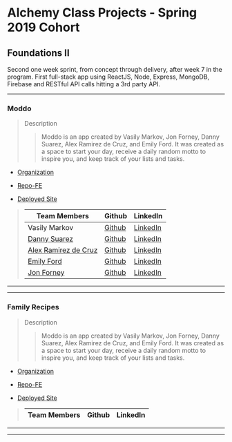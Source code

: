 # Alchemy Class Projects - Spring 2019 Cohort

## Foundations II

Second one week sprint, from concept through delivery, after week 7 in the program.  First full-stack app using ReactJS, Node, Express, MongoDB, Firebase and RESTful API calls hitting a 3rd party API.
___
### Moddo

> Description 
>>Moddo is an app created by Vasily Markov, Jon Forney, Danny Suarez, Alex Ramirez de Cruz, and Emily Ford. It was created as a space to start your day, receive a daily random motto to inspire you, and keep track of your lists and tasks.

* [Organization](https://github.com/rubber-ducky-squad)

* [Repo-FE](https://github.com/rubber-ducky-squad/Adviser)

* [Deployed Site](https://moddo.netlify.com/)

>| Team Members  | Github  | LinkedIn  |
>|---|---|---|
>|  Vasily Markov | [Github](https://github.com/Vasily93)   | [LinkedIn](https://www.linkedin.com/in/vasily-markov/)   |
>|  [Danny Suarez](http://www.dannycodes.io/) | [Github](https://github.com/DannySuarez)   | [LinkedIn](https://www.linkedin.com/in/alex-ramirez-de-cruz/)   |
>|  [Alex Ramirez de Cruz](https://alexramirezdecruz.com/) | [Github](https://github.com/aramirezdecruz3148)   | [LinkedIn](https://www.linkedin.com/in/alex-ramirez-de-cruz/)   |
>|  [Emily Ford](http://htmle.dev/) | [Github](https://github.com/mle4d)   | [LinkedIn](https://www.linkedin.com/in/mle4d/)   |
>|  [Jon Forney](https://www.jonforney.com/) | [Github](https://github.com/MustardJoe)   | [LinkedIn](https://www.linkedin.com/in/jon-forney/)   |

___
___
### Family Recipes

> Description 
>>Moddo is an app created by Vasily Markov, Jon Forney, Danny Suarez, Alex Ramirez de Cruz, and Emily Ford. It was created as a space to start your day, receive a daily random motto to inspire you, and keep track of your lists and tasks.

* [Organization](https://github.com/familyrecipes)

* [Repo-FE](https://github.com/familyrecipes/https-familyrecipes.github.io)

* [Deployed Site](https://optimistic-panini-e9191b.netlify.com/auth.html)

>| Team Members  | Github  | LinkedIn  |
>|---|---|---|

___
___
